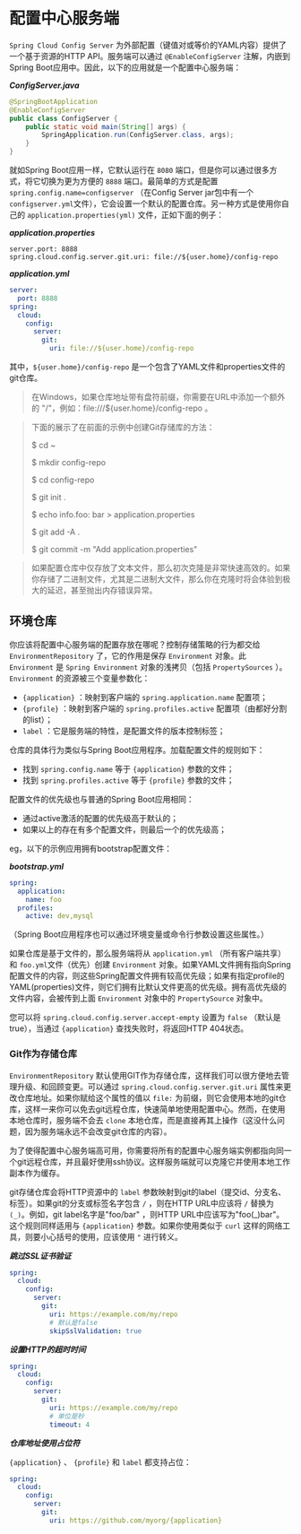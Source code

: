 # 配置中心服务端

`Spring Cloud Config Server` 为外部配置（键值对或等价的YAML内容）提供了一个基于资源的HTTP API。服务端可以通过 `@EnableConfigServer` 注解，内嵌到Spring Boot应用中。因此，以下的应用就是一个配置中心服务端：  

***ConfigServer.java***  

```java
@SpringBootApplication
@EnableConfigServer
public class ConfigServer {
    public static void main(String[] args) {
        SpringApplication.run(ConfigServer.class, args);
    }
}
```

就如Spring Boot应用一样，它默认运行在 `8080` 端口，但是你可以通过很多方式，将它切换为更为方便的 `8888` 端口。最简单的方式是配置 `spring.config.name=configserver` （在Config Server jar包中有一个 `configserver.yml`文件），它会设置一个默认的配置仓库。另一种方式是使用你自己的 `application.properties(yml)` 文件，正如下面的例子：  

***application.properties***  

```properties
server.port: 8888
spring.cloud.config.server.git.uri: file://${user.home}/config-repo
```

***application.yml***  

```yaml
server:
  port: 8888
spring:
  cloud:
    config:
      server:
        git:
          uri: file://${user.home}/config-repo
```

其中，`${user.home}/config-repo` 是一个包含了YAML文件和properties文件的git仓库。

> 在Windows，如果仓库地址带有盘符前缀，你需要在URL中添加一个额外的 "/"，例如：file:///${user.home}/config-repo 。

> 下面的展示了在前面的示例中创建Git存储库的方法：  
>
> $ cd ~  
>
> $ mkdir config-repo  
>
> $ cd config-repo  
>
> $ git init .  
>
> $ echo info.foo: bar > application.properties  
>
> $ git add -A .  
>
> $ git commit -m "Add application.properties"

> 如果配置仓库中仅存放了文本文件，那么初次克隆是非常快速高效的。如果你存储了二进制文件，尤其是二进制大文件，那么你在克隆时将会体验到极大的延迟，甚至抛出内存错误异常。

## 环境仓库

你应该将配置中心服务端的配置存放在哪呢？控制存储策略的行为都交给 `EnvironmentRepository` 了，它的作用是保存 `Environment` 对象。此 `Environment` 是 `Spring Environment` 对象的浅拷贝（包括 `PropertySources` ）。`Environment` 的资源被三个变量参数化：  

- `{application}` ：映射到客户端的 `spring.application.name` 配置项；
- `{profile}` ：映射到客户端的 `spring.profiles.active` 配置项（由都好分割的list）；
- `label` ：它是服务端的特性，是配置文件的版本控制标签；

仓库的具体行为类似与Spring Boot应用程序。加载配置文件的规则如下：  

-  找到 `spring.config.name` 等于 `{application}` 参数的文件；
- 找到 `spring.profiles.active` 等于 `{profile}` 参数的文件；

配置文件的优先级也与普通的Spring Boot应用相同：

- 通过active激活的配置的优先级高于默认的；
- 如果以上的存在有多个配置文件，则最后一个的优先级高；

eg，以下的示例应用拥有bootstrap配置文件：  

***bootstrap.yml***  

```yaml
spring:
  application:
    name: foo
  profiles:
    active: dev,mysql
```

（Spring Boot应用程序也可以通过环境变量或命令行参数设置这些属性。）  

  

如果仓库是基于文件的，那么服务端将从 `application.yml` （所有客户端共享）和 `foo.yml`文件（优先）创建 `Environment` 对象。如果YAML文件拥有指向Spring配置文件的内容，则这些Spring配置文件拥有较高优先级；如果有指定profile的YAML(properties)文件，则它们拥有比默认文件更高的优先级。拥有高优先级的文件内容，会被传到上面 `Environment` 对象中的 `PropertySource` 对象中。  

  

您可以将 `spring.cloud.config.server.accept-empty` 设置为 `false` （默认是true），当通过 `{application}` 查找失败时，将返回HTTP 404状态。  



### Git作为存储仓库

`EnvironmentRepository` 默认使用GIT作为存储仓库，这样我们可以很方便地去管理升级、和回顾变更。可以通过 `spring.cloud.config.server.git.uri` 属性来更改仓库地址。如果你赋给这个属性的值以 `file:` 为前缀，则它会使用本地的git仓库，这样一来你可以免去git远程仓库，快速简单地使用配置中心。然而，在使用本地仓库时，服务端不会去 `clone` 本地仓库，而是直接再其上操作（这没什么问题，因为服务端永远不会改变git仓库的内容）。  

为了使得配置中心服务端高可用，你需要将所有的配置中心服务端实例都指向同一个git远程仓库，并且最好使用ssh协议。这样服务端就可以克隆它并使用本地工作副本作为缓存。  

git存储仓库会将HTTP资源中的 `label` 参数映射到git的label（提交id、分支名、标签）。如果git的分支或标签名字包含 `/` ，则在HTTP URL中应该将 `/` 替换为 `(_)`。例如，git label名字是"foo/bar" ，则HTTP URL中应该写为"foo(_)bar"。这个规则同样适用与 `{application}` 参数。如果你使用类似于 `curl` 这样的网络工具，则要小心括号的使用，应该使用 `"` 进行转义。  

***跳过SSL证书验证***  

```yaml
spring:
  cloud:
    config:
      server:
        git:
          uri: https://example.com/my/repo
          # 默认是false
          skipSslValidation: true
```

***设置HTTP的超时时间***  

```yaml
spring:
  cloud:
    config:
      server:
        git:
          uri: https://example.com/my/repo
          # 单位是秒
          timeout: 4
```

***仓库地址使用占位符***  

`{application}` 、 `{profile}` 和 `label` 都支持占位：  

```yaml
spring:
  cloud:
    config:
      server:
        git:
          uri: https://github.com/myorg/{application}
```

